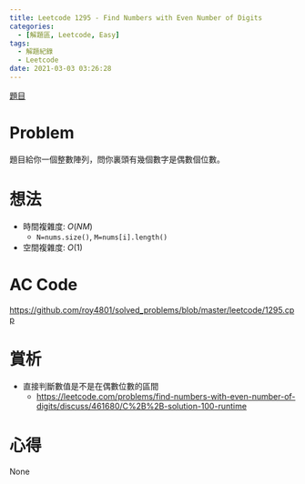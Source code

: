 ```yaml
---
title: Leetcode 1295 - Find Numbers with Even Number of Digits
categories:
  - [解題區, Leetcode, Easy]
tags:
  - 解題紀錄
  - Leetcode
date: 2021-03-03 03:26:28
---
```


[題目](https://leetcode.com/problems/find-numbers-with-even-number-of-digits/)

# Problem
題目給你一個整數陣列，問你裏頭有幾個數字是偶數個位數。

# 想法

- 時間複雜度: $O(NM)$
  - `N=nums.size()`, `M=nums[i].length()`
- 空間複雜度: $O(1)$

# AC Code
<https://github.com/roy4801/solved_problems/blob/master/leetcode/1295.cpp>

# 賞析

- 直接判斷數值是不是在偶數位數的區間
  - <https://leetcode.com/problems/find-numbers-with-even-number-of-digits/discuss/461680/C%2B%2B-solution-100-runtime>

# 心得

None
